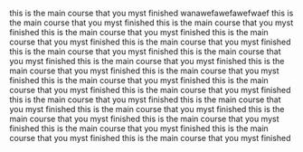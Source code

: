this is the main course that you myst finished
wanawefawefawefwaef
this is the main course that you myst finished
this is the main course that you myst finished
this is the main course that you myst finished
this is the main course that you myst finished
this is the main course that you myst finished
this is the main course that you myst finished
this is the main course that you myst finished
this is the main course that you myst finished
this is the main course that you myst finished
this is the main course that you myst finished
this is the main course that you myst finished
this is the main course that you myst finished
this is the main course that you myst finished
this is the main course that you myst finished
this is the main course that you myst finished
this is the main course that you myst finished
this is the main course that you myst finished
this is the main course that you myst finished
this is the main course that you myst finished
this is the main course that you myst finished
this is the main course that you myst finished
